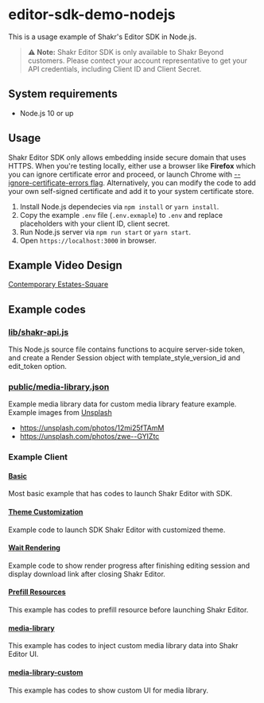 # editor-sdk-demo-nodejs

This is a usage example of Shakr's Editor SDK in Node.js.

> **⚠️ Note:** Shakr Editor SDK is only available to Shakr Beyond customers. Please contect your account representative to get your API credentials, including Client ID and Client Secret.

## System requirements

- Node.js 10 or up


## Usage

Shakr Editor SDK only allows embedding inside secure domain that uses HTTPS. When you're testing locally, either use a browser like **Firefox** which you can ignore certificate error and proceed, or launch Chrome with [--ignore-certificate-errors flag](https://superuser.com/a/1036062). Alternatively, you can modify the code to add your own self-signed certificate and add it to your system certificate store.

1. Install Node.js dependecies via `npm install` or `yarn install`.
1. Copy the example `.env` file (`.env.exmaple`) to `.env` and replace placeholders with your client ID, client secret.
1. Run Node.js server via `npm run start` or `yarn start`.
1. Open `https://localhost:3000` in browser.

## Example Video Design
[Contemporary Estates-Square](https://go.shakr.com/t/contemporary-estates-square/zAGdhN/NaPdiw)

## Example codes

### [lib/shakr-api.js](lib/shakr-api.js)

This Node.js source file contains functions to acquire server-side token, and create a Render Session object with template\_style\_version\_id and edit\_token option.

### [public/media-library.json](public/media-library.json)

Example media library data for custom media library feature example.
Example images from [Unsplash](unsplash.com)
- https://unsplash.com/photos/12mi25fTAmM
- https://unsplash.com/photos/zwe--GYIZtc

### Example Client

#### [Basic](public/examples/basic)
Most basic example that has codes to launch Shakr Editor with SDK.

#### [Theme Customization](public/examples/theme-customize)
Example code to launch SDK Shakr Editor with customized theme.

#### [Wait Rendering](public/examples/wait-rendering)
Example code to show render progress after finishing editing session and display download link after closing Shakr Editor.

#### [Prefill Resources](public/examples/prefill-resources)
This example has codes to prefill resource before launching Shakr Editor.

#### [media-library](public/examples/media-library)
This example has codes to inject custom media library data into Shakr Editor UI.

#### [media-library-custom](public/examples/media-library-custom)
This example has codes to show custom UI for media library.
